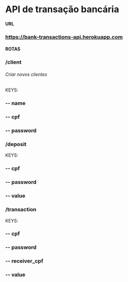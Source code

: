 # API de transação bancária

#### URL
### https://bank-transactions-api.herokuapp.com

#### ROTAS
### /client
###### Criar novos clientes
KEYS:
### -- name
### -- cpf
### -- password

### /deposit
KEYS:
### -- cpf
### -- password
### -- value

### /transaction
KEYS:
### -- cpf
### -- password
### -- receiver_cpf
### -- value

